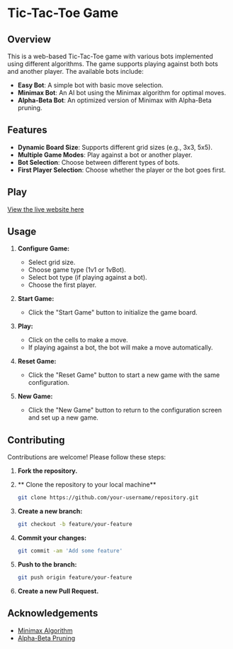 # Tic-Tac-Toe Game

## Overview

This is a web-based Tic-Tac-Toe game with various bots implemented using different algorithms. The game supports playing against both bots and another player. The available bots include:

- **Easy Bot**: A simple bot with basic move selection.
- **Minimax Bot**: An AI bot using the Minimax algorithm for optimal moves.
- **Alpha-Beta Bot**: An optimized version of Minimax with Alpha-Beta pruning.

## Features

- **Dynamic Board Size**: Supports different grid sizes (e.g., 3x3, 5x5).
- **Multiple Game Modes**: Play against a bot or another player.
- **Bot Selection**: Choose between different types of bots.
- **First Player Selection**: Choose whether the player or the bot goes first.

## Play

[View the live website here](https://akashdas253.github.io/TicTacToe/)

## Usage

1. **Configure Game:**
    - Select grid size.
    - Choose game type (1v1 or 1vBot).
    - Select bot type (if playing against a bot).
    - Choose the first player.

2. **Start Game:**
    - Click the "Start Game" button to initialize the game board.

3. **Play:**
    - Click on the cells to make a move.
    - If playing against a bot, the bot will make a move automatically.

4. **Reset Game:**
    - Click the "Reset Game" button to start a new game with the same configuration.

5. **New Game:**
    - Click the "New Game" button to return to the configuration screen and set up a new game.

## Contributing

Contributions are welcome! Please follow these steps:

1. **Fork the repository.**

2. ** Clone the repository to your local machine**

    ```bash
    git clone https://github.com/your-username/repository.git
    ```

2. **Create a new branch:**

    ```bash
    git checkout -b feature/your-feature
    ```

3. **Commit your changes:**

    ```bash
    git commit -am 'Add some feature'
    ```

4. **Push to the branch:**

    ```bash
    git push origin feature/your-feature
    ```

5. **Create a new Pull Request.**

## Acknowledgements

- [Minimax Algorithm](https://en.wikipedia.org/wiki/Minimax)
- [Alpha-Beta Pruning](https://en.wikipedia.org/wiki/Alpha%E2%80%93beta_pruning)

